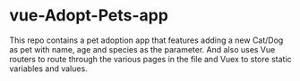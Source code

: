 # vue-Adopt-Pets-app
This repo contains a pet adoption app that features adding a new Cat/Dog as pet with name, age and species as the parameter. And also uses Vue routers to route through the various pages in the file and Vuex to store static variables and values.
